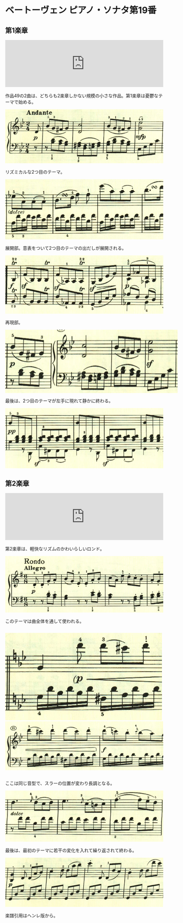 # ベートーヴェン ピアノ・ソナタ第19番

## 第1楽章

<iframe allow="autoplay *; encrypted-media *;" frameborder="0" height="150" style="width:100%;max-width:660px;overflow:hidden;background:transparent;" sandbox="allow-forms allow-popups allow-same-origin allow-scripts allow-storage-access-by-user-activation allow-top-navigation-by-user-activation" src="https://embed.music.apple.com/us/album/piano-sonata-no-19-in-g-minor-op-49-no-1-i-andante/960633853?i=960634118&app=music"></iframe>

作品49の2曲は、どちらも2楽章しかない規模の小さな作品。第1楽章は憂鬱なテーマで始める。

<img src="914.jpg">

リズミカルな2つ目のテーマ。

<img src="915.jpg">

展開部。意表をついて2つ目のテーマの出だしが展開される。

<img src="911.jpg">

再現部。

<div style="display: flex;">
<img src="910.jpg"><img src="913.jpg">
</div>

最後は、2つ目のテーマが左手に現れて静かに終わる。

<img src="912.jpg">

## 第2楽章

<iframe allow="autoplay *; encrypted-media *;" frameborder="0" height="150" style="width:100%;max-width:660px;overflow:hidden;background:transparent;" sandbox="allow-forms allow-popups allow-same-origin allow-scripts allow-storage-access-by-user-activation allow-top-navigation-by-user-activation" src="https://embed.music.apple.com/us/album/piano-sonata-no-19-in-g-minor-op-49-no-1-ii-rondo/960633853?i=960634123&app=music"></iframe>

第2楽章は、軽快なリズムのかわいらしいロンド。

<img src="919.jpg">

このテーマは曲全体を通して使われる。

<p style="display:inline-block;"><img src="918.jpg"><img src="920.jpg">

ここは同じ音型で、スラーの位置が変わり長調となる。

<img src="916.jpg">

最後は、最初のテーマに若干の変化を入れて繰り返されて終わる。

<img src="917.jpg">

楽譜引用はヘンレ版から。
